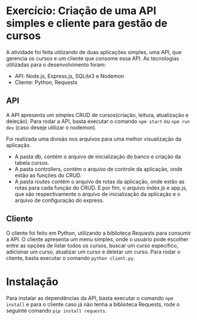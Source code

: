 # Exercício: Criação de uma API simples e cliente para gestão de cursos

A atividade foi feita utilizando de duas aplicações simples, uma API, que gerencia os cursos e um cliente que consome essa API. As tecnologias utilizadas para o desenvolvimento foram:

- API: Node.js, Express.js, SQLite3 e Nodemon
- Cliente: Python, Requests

## API
A API apresenta um simples CRUD de cursos(criação, leitura, atualização e deleção). Para rodar a API, basta executar o comando `npm start` ou `npm run dev` (caso deseje utilizar o nodemon).

Foi realizada uma divisão nos arquivos para uma melhor visualização da aplicação. 
- A pasta db, contém o arquivo de inicialização do banco e criação da tabela cursos.
- A pasta controllers, contém o arquivo de controle da aplicação, onde estão as funções do CRUD. 
- A pasta routes contém o arquivo de rotas da aplicação, onde estão as rotas para cada função do CRUD. E por fim, o arquivo index.js e app.js, que são respectivamente o arquivo de inicialização da aplicação e o arquivo de configuração do express.

## Cliente
O cliente foi feito em Python, utilizando a biblioteca Requests para consumir a API. O cliente apresenta um menu simples, onde o usuário pode escolher entre as opções de listar todos os cursos, buscar um curso específico, adicionar um curso, atualizar um curso e deletar um curso. Para rodar o cliente, basta executar o comando `python client.py`.

# Instalação
Para instalar as dependências da API, basta executar o comando `npm install` e para o cliente caso já não tenha a biblioteca Requests, rode o seguinte comando `pip install requests`.